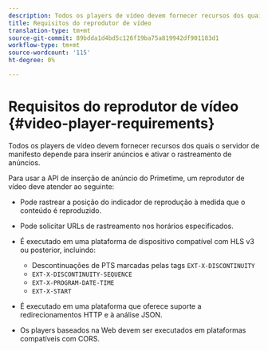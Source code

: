 ```yaml
---
description: Todos os players de vídeo devem fornecer recursos dos quais o servidor de manifesto depende para inserir anúncios e ativar o rastreamento de anúncios.
title: Requisitos do reprodutor de vídeo
translation-type: tm+mt
source-git-commit: 89bdda1d4bd5c126f19ba75a819942df901183d1
workflow-type: tm+mt
source-wordcount: '115'
ht-degree: 0%

---
```



# Requisitos do reprodutor de vídeo {#video-player-requirements}

Todos os players de vídeo devem fornecer recursos dos quais o servidor de manifesto depende para inserir anúncios e ativar o rastreamento de anúncios.

Para usar a API de inserção de anúncio do Primetime, um reprodutor de vídeo deve atender ao seguinte:

* Pode rastrear a posição do indicador de reprodução à medida que o conteúdo é reproduzido.
* Pode solicitar URLs de rastreamento nos horários especificados.
* É executado em uma plataforma de dispositivo compatível com HLS v3 ou posterior, incluindo:

   * Descontinuações de PTS marcadas pelas tags `EXT-X-DISCONTINUITY`
   * `EXT-X-DISCONTINUITY-SEQUENCE`
   * `EXT-X-PROGRAM-DATE-TIME`
   * `EXT-X-START`

* É executado em uma plataforma que oferece suporte a redirecionamentos HTTP e à análise JSON.
* Os players baseados na Web devem ser executados em plataformas compatíveis com CORS.